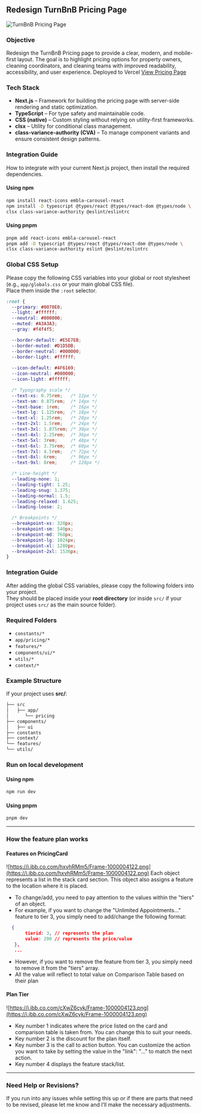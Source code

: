 ## Redesign TurnBnB Pricing Page

![TurnBnB Pricing Page](https://i.ibb.co.com/kVPgm4Hd/Screenshot-2025-08-25-at-13-41-40-2.png)

### Objective
Redesign the TurnBnB Pricing page to provide a clear, modern, and mobile-first layout.  The goal is to highlight pricing options for property owners, cleaning coordinators, and cleaning teams with improved readability, accessibility, and user experience. Deployed to Vercel [View Pricing Page](https://redesign-pricing.vercel.app/pricing)

### Tech Stack
- **Next.js** – Framework for building the pricing page with server-side rendering and static optimization.  
- **TypeScript** – For type safety and maintainable code.  
- **CSS (native)** – Custom styling without relying on utility-first frameworks.  
- **clsx** – Utility for conditional class management.  
- **class-variance-authority (CVA)** – To manage component variants and ensure consistent design patterns.  

### Integration Guide

How to integrate with your current Next.js project, then install the required dependencies.  

#### Using **npm**
```bash
npm install react-icons embla-carousel-react
npm install -D typescript @types/react @types/react-dom @types/node \
clsx class-variance-authority @eslint/eslintrc
```
#### Using **pnpm**
```bash
pnpm add react-icons embla-carousel-react
pnpm add -D typescript @types/react @types/react-dom @types/node \
clsx class-variance-authority eslint @eslint/eslintrc
```

### Global CSS Setup

Please copy the following CSS variables into your global or root stylesheet (e.g., `app/globals.css` or your main global CSS file).  
Place them inside the `:root` selector.

```css
:root {
  --primary: #0070E0;
  --light: #ffffff;
  --neutral: #000000;
  --muted: #A3A3A3;
  --gray: #f4f4f5;

  --border-default: #E5E7EB;
  --border-muted: #D1D5DB;
  --border-neutral: #000000;
  --border-light: #ffffff;
  
  --icon-default: #4F6169;
  --icon-neutral: #000000;
  --icon-light: #ffffff;

  /* Typography scale */
  --text-xs: 0.75rem;   /* 12px */
  --text-sm: 0.875rem;  /* 14px */
  --text-base: 1rem;    /* 16px */
  --text-lg: 1.125rem;  /* 18px */
  --text-xl: 1.25rem;   /* 20px */
  --text-2xl: 1.5rem;   /* 24px */
  --text-3xl: 1.875rem; /* 30px */
  --text-4xl: 2.25rem;  /* 36px */
  --text-5xl: 3rem;     /* 48px */
  --text-6xl: 3.75rem;  /* 60px */
  --text-7xl: 4.5rem;   /* 72px */
  --text-8xl: 6rem;     /* 96px */
  --text-9xl: 8rem;     /* 128px */

  /* Line-height */
  --leading-none: 1;
  --leading-tight: 1.25;
  --leading-snug: 1.375;
  --leading-normal: 1.5;
  --leading-relaxed: 1.625;
  --leading-loose: 2;

  /* Breakpoints */
  --breakpoint-xs: 320px;
  --breakpoint-sm: 540px;
  --breakpoint-md: 768px;
  --breakpoint-lg: 1024px;
  --breakpoint-xl: 1280px;
  --breakpoint-2xl: 1536px;
}
```

### Integration Guide

After adding the global CSS variables, please copy the following folders into your project.  
They should be placed inside your **root directory** (or inside `src/` if your project uses `src/` as the main source folder).

### Required Folders
- `constants/*`
- `app/pricing/*`
- `features/*`
- `components/ui/*`
- `utils/*`
- `context/*`

### Example Structure

If your project uses **src/**:
```bash
├── src
│   ├── app/
│      └── pricing
├── components/
│   ├── ui
├── constants
├── context/
└── features/
└── utils/
```

### Run on local development 
#### Using **npm**
```bash
npm run dev
```
#### Using **pnpm**
```bash
pnpm dev
```

---
### How the feature plan works
#### Features on PricingCard
![https://i.ibb.co.com/hxvhRMm5/Frame-1000004122.png](https://i.ibb.co.com/hxvhRMm5/Frame-1000004122.png)
Each object represents a list in the stack card section. This object also assigns a feature to the location where it is placed.

- To change/add, you need to pay attention to the values ​​within the "tiers" of an object.
- For example, if you want to change the "Unlimited Appointments..." feature to tier 3, you simply need to add/change the following format:
```json
  {
       tierid: 3, // represents the plan
       value: 200 // represents the price/value
   },
   ...
```
- However, if you want to remove the feature from tier 3, you simply need to remove it from the "tiers" array.
- All the value will reflect to total value on Comparison Table based on their plan

#### Plan Tier
![https://i.ibb.co.com/cXwZ6cyk/Frame-1000004123.png](https://i.ibb.co.com/cXwZ6cyk/Frame-1000004123.png)
- Key number 1 indicates where the price listed on the card and comparison table is taken from. You can change this to suit your needs.
- Key number 2 is the discount for the plan itself.
- Key number 3 is the call to action button. You can customize the action you want to take by setting the value in the "link": "..." to match the next action.
- Key number 4 displays the feature stack/list.
---

### Need Help or Revisions?
If you run into any issues while setting this up or if there are parts that need to be revised, please let me know and I’ll make the necessary adjustments.



